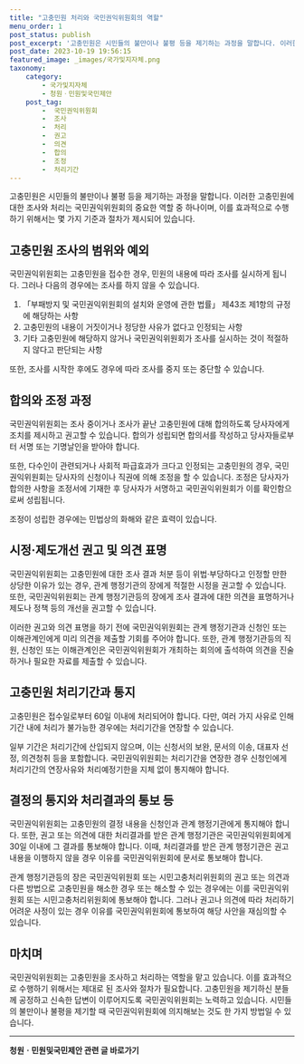 ```yaml
---
title: "고충민원 처리와 국민권익위원회의 역할"
menu_order: 1
post_status: publish
post_excerpt: '고충민원은 시민들의 불만이나 불평 등을 제기하는 과정을 말합니다. 이러한 고충민원에 대한 조사와 처리는 국민권익위원회의 중요한 역할 중 하나이며, 이를 효과적으로 수행하기 위해서는 몇 가지 기준과 절차가 제시되어 있습니다.'
post_date: 2023-10-19 19:56:15
featured_image: _images/국가및지자체.png
taxonomy:
    category:
        - 국가및지자체
        - 청원ㆍ민원및국민제안
    post_tag:
        -  국민권익위원회
        -  조사
        -  처리
        -  권고
        -  의견
        -  합의
        -  조정
        -  처리기간
---
```



고충민원은 시민들의 불만이나 불평 등을 제기하는 과정을 말합니다. 이러한 고충민원에 대한 조사와 처리는 국민권익위원회의 중요한 역할 중 하나이며, 이를 효과적으로 수행하기 위해서는 몇 가지 기준과 절차가 제시되어 있습니다.

## 고충민원 조사의 범위와 예외

국민권익위원회는 고충민원을 접수한 경우, 민원의 내용에 따라 조사를 실시하게 됩니다. 그러나 다음의 경우에는 조사를 하지 않을 수 있습니다.

1. 「부패방지 및 국민권익위원회의 설치와 운영에 관한 법률」 제43조 제1항의 규정에 해당하는 사항
2. 고충민원의 내용이 거짓이거나 정당한 사유가 없다고 인정되는 사항
3. 기타 고충민원에 해당하지 않거나 국민권익위원회가 조사를 실시하는 것이 적절하지 않다고 판단되는 사항

또한, 조사를 시작한 후에도 경우에 따라 조사를 중지 또는 중단할 수 있습니다.

## 합의와 조정 과정

국민권익위원회는 조사 중이거나 조사가 끝난 고충민원에 대해 합의하도록 당사자에게 조치를 제시하고 권고할 수 있습니다. 합의가 성립되면 합의서를 작성하고 당사자들로부터 서명 또는 기명날인을 받아야 합니다.

또한, 다수인이 관련되거나 사회적 파급효과가 크다고 인정되는 고충민원의 경우, 국민권익위원회는 당사자의 신청이나 직권에 의해 조정을 할 수 있습니다. 조정은 당사자가 합의한 사항을 조정서에 기재한 후 당사자가 서명하고 국민권익위원회가 이를 확인함으로써 성립됩니다.

조정이 성립한 경우에는 민법상의 화해와 같은 효력이 있습니다.

## 시정·제도개선 권고 및 의견 표명

국민권익위원회는 고충민원에 대한 조사 결과 처분 등이 위법·부당하다고 인정할 만한 상당한 이유가 있는 경우, 관계 행정기관의 장에게 적절한 시정을 권고할 수 있습니다. 또한, 국민권익위원회는 관계 행정기관등의 장에게 조사 결과에 대한 의견을 표명하거나 제도나 정책 등의 개선을 권고할 수 있습니다.

이러한 권고와 의견 표명을 하기 전에 국민권익위원회는 관계 행정기관과 신청인 또는 이해관계인에게 미리 의견을 제출할 기회를 주어야 합니다. 또한, 관계 행정기관등의 직원, 신청인 또는 이해관계인은 국민권익위원회가 개최하는 회의에 출석하여 의견을 진술하거나 필요한 자료를 제출할 수 있습니다.

## 고충민원 처리기간과 통지

고충민원은 접수일로부터 60일 이내에 처리되어야 합니다. 다만, 여러 가지 사유로 인해 기간 내에 처리가 불가능한 경우에는 처리기간을 연장할 수 있습니다.

일부 기간은 처리기간에 산입되지 않으며, 이는 신청서의 보완, 문서의 이송, 대표자 선정, 의견청취 등을 포함합니다. 국민권익위원회는 처리기간을 연장한 경우 신청인에게 처리기간의 연장사유와 처리예정기한을 지체 없이 통지해야 합니다.

## 결정의 통지와 처리결과의 통보 등

국민권익위원회는 고충민원의 결정 내용을 신청인과 관계 행정기관에게 통지해야 합니다. 또한, 권고 또는 의견에 대한 처리결과를 받은 관계 행정기관은 국민권익위원회에게 30일 이내에 그 결과를 통보해야 합니다. 이때, 처리결과를 받은 관계 행정기관은 권고 내용을 이행하지 않을 경우 이유를 국민권익위원회에 문서로 통보해야 합니다.

관계 행정기관등의 장은 국민권익위원회 또는 시민고충처리위원회의 권고 또는 의견과 다른 방법으로 고충민원을 해소한 경우 또는 해소할 수 있는 경우에는 이를 국민권익위원회 또는 시민고충처리위원회에 통보해야 합니다. 그러나 권고나 의견에 따라 처리하기 어려운 사정이 있는 경우 이유를 국민권익위원회에 통보하여 해당 사안을 재심의할 수 있습니다.

## 마치며

국민권익위원회는 고충민원을 조사하고 처리하는 역할을 맡고 있습니다. 이를 효과적으로 수행하기 위해서는 제대로 된 조사와 절차가 필요합니다. 고충민원을 제기하신 분들께 공정하고 신속한 답변이 이루어지도록 국민권익위원회는 노력하고 있습니다. 시민들의 불만이나 불평을 제기할 때 국민권익위원회에 의지해보는 것도 한 가지 방법일 수 있습니다.
<!-- wp:separator -->
<hr class="wp-block-separator has-alpha-channel-opacity"/>
<!-- /wp:separator -->

<!-- wp:group {"backgroundColor":"base","layout":{"type":"constrained"}} -->
<div class="wp-block-group has-base-background-color has-background"><!-- wp:paragraph {"align":"center","fontSize":"medium"} -->
<p class="has-text-align-center has-large-font-size"><strong>청원ㆍ민원및국민제안 관련 글 바로가기</strong></p>
<!-- /wp:paragraph -->


<!-- wp:latest-posts
{"categories":[{"id":7340,"count":19,"description":"","link":"https://uknowlaw.com/category/%ec%b2%ad%ec%9b%90%e3%86%8d%eb%af%bc%ec%9b%90%eb%b0%8f%ea%b5%ad%eb%af%bc%ec%a0%9c%ec%95%88/","name":"청원ㆍ민원및국민제안","slug":"청원ㆍ민원및국민제안","taxonomy":"category","parent":0,"meta":[],"_links":{"self":[{"href":"https://uknowlaw.com/wp-json/wp/v2/categories/7340"}],"collection":[{"href":"https://uknowlaw.com/wp-json/wp/v2/categories"}],"about":[{"href":"https://uknowlaw.com/wp-json/wp/v2/taxonomies/category"}],"wp:post_type":[{"href":"https://uknowlaw.com/wp-json/wp/v2/posts?categories=7340"}],"curies":[{"name":"wp","href":"https://api.w.org/{rel}","templated":true}]}}]} /--></div>
<!-- /wp:group -->